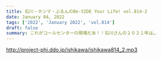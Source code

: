 ```yaml
---
title: 石川・ホンマ・ぶるんのBe-SIDE Your Life! vol.814-2
date: January 04, 2022
tags: ['2022', 'January 2022', 'vol.814']
draft: false
summary: これがコールセンターの現場だあ！！石川さんの２０２１年は…
---
```


http://project-phi.ddo.jp/ishikawa/ishikawa814_2.mp3

